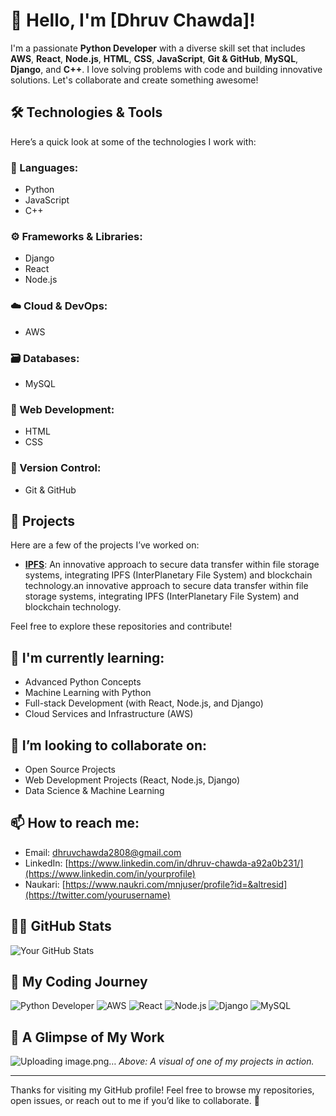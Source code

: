 # 👋 Hello, I'm [Dhruv Chawda]!

I'm a passionate **Python Developer** with a diverse skill set that includes **AWS**, **React**, **Node.js**, **HTML**, **CSS**, **JavaScript**, **Git & GitHub**, **MySQL**, **Django**, and **C++**. I love solving problems with code and building innovative solutions. Let's collaborate and create something awesome!

## 🛠️ Technologies & Tools

Here’s a quick look at some of the technologies I work with:

### 🔧 Languages:
- Python
- JavaScript
- C++

### ⚙️ Frameworks & Libraries:
- Django
- React
- Node.js

### ☁️ Cloud & DevOps:
- AWS

### 🗃️ Databases:
- MySQL

### 🎨 Web Development:
- HTML
- CSS

### 🧰 Version Control:
- Git & GitHub

## 🚀 Projects

Here are a few of the projects I’ve worked on:

- **[IPFS](https://github.com/dhruvchawdaIPFS/Project1)**: An innovative approach to secure data transfer within file storage systems, integrating IPFS (InterPlanetary File System) and blockchain technology.an innovative approach to secure data transfer within file storage systems, integrating IPFS (InterPlanetary File System) and blockchain technology.

Feel free to explore these repositories and contribute!

## 🌱 I'm currently learning:
- Advanced Python Concepts
- Machine Learning with Python
- Full-stack Development (with React, Node.js, and Django)
- Cloud Services and Infrastructure (AWS)

## 🤝 I’m looking to collaborate on:
- Open Source Projects
- Web Development Projects (React, Node.js, Django)
- Data Science & Machine Learning

## 📫 How to reach me:
- Email: [dhruvchawda2808@gmail.com](mailto:your.email@example.com)
- LinkedIn: [https://www.linkedin.com/in/dhruv-chawda-a92a0b231/](https://www.linkedin.com/in/yourprofile)
- Naukari: [https://www.naukri.com/mnjuser/profile?id=&altresid](https://twitter.com/yourusername)

## 👨‍💻 GitHub Stats

![Your GitHub Stats](https://github-readme-stats.vercel.app/api?username=YourUsername&show_icons=true&hide_title=true&hide=prs&count_private=true&theme=radical)

## 🌟 My Coding Journey

![Python Developer](https://img.shields.io/badge/-Python-brightgreen?logo=python&logoColor=white)
![AWS](https://img.shields.io/badge/-AWS-232F3E?logo=amazonaws&logoColor=white)
![React](https://img.shields.io/badge/-React-61DAFB?logo=react&logoColor=black)
![Node.js](https://img.shields.io/badge/-Node.js-339933?logo=node.js&logoColor=white)
![Django](https://img.shields.io/badge/-Django-092E20?logo=django&logoColor=white)
![MySQL](https://img.shields.io/badge/-MySQL-4479A1?logo=mysql&logoColor=white)

## 📸 A Glimpse of My Work

![![Uploading image.png…]()
](https://via.placeholder.com/600x300.png?text=Project+Image+Placeholder)
*Above: A visual of one of my projects in action.*

---

Thanks for visiting my GitHub profile! Feel free to browse my repositories, open issues, or reach out to me if you’d like to collaborate. 🚀
